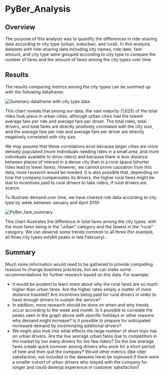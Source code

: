# PyBer_Analysis

## Overview

The purpose of this analysis was to quantify the differences in ride-sharing data according to city type (urban, suburban, and rural). In this analysis, datasets with ride-sharing data including city names, ride date, fare amount, and city type were grouped according to city type to compare the number of fares and the amount of fares among the city types over time.

## Results

The results comparing metrics among the city types can be summed up with the following dataframe:

![Summary dataframe with city type data](https://user-images.githubusercontent.com/100863488/161855848-a82ab75b-95e8-4af8-9ad0-19ff5074d40d.png)

This chart reveals that among our data, the vast majority (1,625) of the total rides took place in urban cities, although urban cities had the lowest average fare per ride and average fare per driver. The total rides, total drivers, and total fares are directly positively correlated with the city size, and the average fare per ride and average fare per driver are directly negatively correlated with city size. 

We may assume that these correlations exist because larger cities are more densely populated (more individuals needing rides in a small area, and more individuals available to drive riders) and because there is less distance between places of interest in a dense city than in a rural space (shorter rides lead to lower fares). However, we cannot prove causation from this data; more research would be needed. It is also possible that, depending on how the company compensates its drivers, the higher rural fares might be due to incentives paid to rural drivers to take riders, if rural drivers are scarce.

To illustrate demand over time, we have charted ride data according to city type by week between January and April 2019:

![PyBer_fare_summary](https://user-images.githubusercontent.com/100863488/161856872-cc0dbbad-8897-4e7f-a420-8aefa85f207b.png)

This chart illustrates the difference in total fares among the city types, with the most fares being in the "urban" category and the fewest in the "rural" category. We can observe some trends common to all three (for example, all three city types exhibit peaks in late February).


## Summary

Much more information would need to be gathered to provide compelling reasons to change business practices, but we can make some recommendations for further research based on this data. For example:
   - It would be prudent to learn more about why the rural fares are so much higher than urban fares. Are the higher rates simply a matter of more distance traveled? Are incentives being paid for rural drivers in order to have enough drivers to sustain the service? 
   - In addition, more research should be done on when and why trends occur according to the week and month. Is it possible to correlate the peaks seen in the graph above with specific holidays or other reasons why demand might increase? Is it possible to prepare for anticipated increased demand by incentivizing additional drivers? 
   - We might also look into what effects the large number of short trips has on urban drivers. Are the low average urban fares due to competition in the market by too many drivers for too few riders? Do the low average fares create quick turnover among drivers who work for a short period of time and then quit the company? Would other metrics (like rider satisfaction, not included in the datasets here) be improved if there were a smaller cohort of urban drivers who stayed with the company for longer and could develop experience in customer satisfaction?
